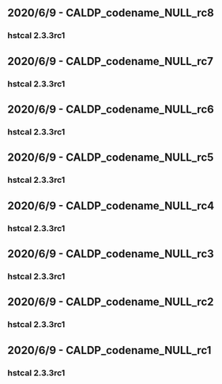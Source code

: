 ## 2020/6/9 - CALDP_codename_NULL_rc8
### hstcal 2.3.3rc1

## 2020/6/9 - CALDP_codename_NULL_rc7
### hstcal 2.3.3rc1

## 2020/6/9 - CALDP_codename_NULL_rc6
### hstcal 2.3.3rc1

## 2020/6/9 - CALDP_codename_NULL_rc5
### hstcal 2.3.3rc1

## 2020/6/9 - CALDP_codename_NULL_rc4
### hstcal 2.3.3rc1

## 2020/6/9 - CALDP_codename_NULL_rc3
### hstcal 2.3.3rc1

## 2020/6/9 - CALDP_codename_NULL_rc2
### hstcal 2.3.3rc1

## 2020/6/9 - CALDP_codename_NULL_rc1
### hstcal 2.3.3rc1

